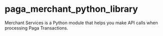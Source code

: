 # paga_merchant_python_library
Merchant Services is a Python module that helps you make API calls when processing Paga Transactions.
